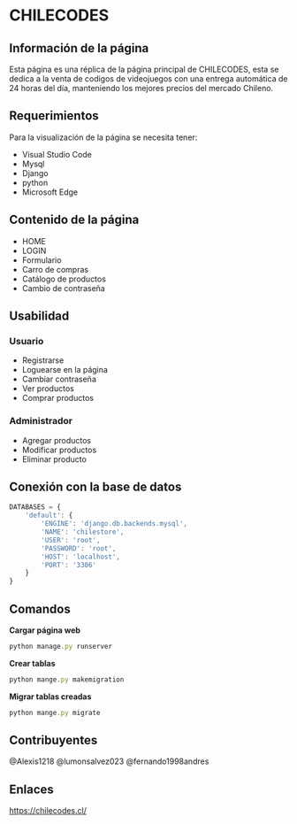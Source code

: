 # CHILECODES
## Información de la página
Esta página es una réplica de la página principal de CHILECODES, esta se dedica a la venta de codigos de videojuegos con una entrega automática de 24 horas del día, manteniendo los mejores precios del mercado Chileno.
## Requerimientos
Para la visualización de la página se necesita tener:
* Visual Studio Code
* Mysql
* Django
* python
* Microsoft Edge
## Contenido de la página
* HOME
* LOGIN
* Formulario
* Carro de compras
* Catálogo de productos
* Cambio de contraseña
## Usabilidad    
### Usuario
* Registrarse
* Loguearse en la página 
* Cambiar contraseña
* Ver productos 
* Comprar productos
### Administrador
* Agregar productos
* Modificar productos
* Eliminar producto
## Conexión con la base de datos
```javascript
DATABASES = {
    'default': {
        'ENGINE': 'django.db.backends.mysql',
        'NAME': 'chilestore',
        'USER': 'root',
        'PASSWORD': 'root',
        'HOST': 'localhost',
        'PORT': '3306'
    }
}
```
## Comandos
**Cargar página web**
```javascript
python manage.py runserver
```
**Crear tablas**
```javascript
python mange.py makemigration
```
**Migrar tablas creadas**
```javascript
python mange.py migrate
```
## Contribuyentes
@Alexis1218
@lumonsalvez023
@fernando1998andres
## Enlaces
https://chilecodes.cl/